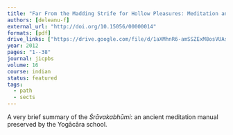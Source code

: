 ```yaml
---
title: "Far From the Madding Strife for Hollow Pleasures: Meditation and Liberation in the *Śrāvakabhūmi*"
authors: [deleanu-f]
external_url: "http://doi.org/10.15056/00000014"
formats: [pdf]
drive_links: ["https://drive.google.com/file/d/1aXMhnR6-amSSZExM8osVUAsUQLT06pCZ/view?usp=drivesdk"]
year: 2012
pages: "1--38"
journal: jicpbs
volume: 16
course: indian
status: featured
tags:
  - path
  - sects
---
```


A very brief summary of the *Śrāvakabhūmi*: an ancient meditation manual preserved by the Yogācāra school.
